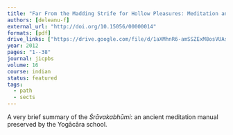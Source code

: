 ```yaml
---
title: "Far From the Madding Strife for Hollow Pleasures: Meditation and Liberation in the *Śrāvakabhūmi*"
authors: [deleanu-f]
external_url: "http://doi.org/10.15056/00000014"
formats: [pdf]
drive_links: ["https://drive.google.com/file/d/1aXMhnR6-amSSZExM8osVUAsUQLT06pCZ/view?usp=drivesdk"]
year: 2012
pages: "1--38"
journal: jicpbs
volume: 16
course: indian
status: featured
tags:
  - path
  - sects
---
```


A very brief summary of the *Śrāvakabhūmi*: an ancient meditation manual preserved by the Yogācāra school.
